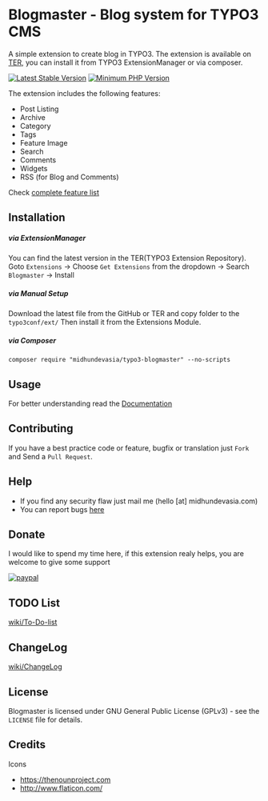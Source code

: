 # Blogmaster - Blog system for TYPO3 CMS

A simple extension to create blog in TYPO3. The extension is available on [TER](https://typo3.org/extensions/repository/view/blogmaster), you can install it from TYPO3 ExtensionManager or via composer. 

[![Latest Stable Version](https://img.shields.io/packagist/v/midhundevasia/typo3-blogmaster.svg?style=flat-square)](https://packagist.org/packages/midhundevasia/typo3-blogmaster)
[![Minimum PHP Version](https://img.shields.io/badge/php-%3E%3D%205.5-8892BF.svg?style=flat-square)](https://php.net/)

The extension includes the following features:
* Post Listing
* Archive
* Category
* Tags
* Feature Image
* Search
* Comments
* Widgets
* RSS (for Blog and Comments)

Check [complete feature list](https://github.com/midhundevasia/typo3-blogmaster/wiki/)

## Installation
##### via ExtensionManager
You can find the latest version in the TER(TYPO3 Extension Repository).
Goto `Extensions` -> Choose `Get Extensions` from the dropdown -> Search `Blogmaster` -> Install

##### via Manual Setup
Download the latest file from the GitHub or TER and copy folder to the `typo3conf/ext/`
Then install it from the Extensions Module.

##### via Composer
	composer require "midhundevasia/typo3-blogmaster" --no-scripts

## Usage
For better understanding read the [Documentation](https://github.com/midhundevasia/typo3-blogmaster/wiki)

## Contributing
If you have a best practice code or feature, bugfix or translation just `Fork` and Send a `Pull Request`.


## Help
* If you find any security flaw just mail me (hello [at] midhundevasia.com)
* You can report bugs [here](https://github.com/midhundevasia/typo3-blogmaster/issues)

## Donate
I would like to spend my time here, if this extension realy helps, you are welcome to 
give some support

[![paypal](https://www.paypalobjects.com/webstatic/en_US/i/btn/png/blue-rect-paypal-26px.png)](https://www.paypal.me/midhundevasia/)

## TODO List
[wiki/To-Do-list](https://github.com/midhundevasia/typo3-blogmaster/wiki/To-Do-list)

## ChangeLog
[wiki/ChangeLog](https://github.com/midhundevasia/typo3-blogmaster/wiki/ChangeLog)

## License
Blogmaster is licensed under GNU General Public License (GPLv3) - see the `LICENSE` file for details.

## Credits
Icons 
 - https://thenounproject.com
 - http://www.flaticon.com/
